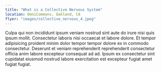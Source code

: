 ```yaml
---
title: "What is a Collective Nervous System"
location: OmniCommons, Oakland, CA
flyer: "images/collective_nervous_4.jpeg"
---
```


Culpa qui non incididunt ipsum veniam nostrud sint aute do irure nisi quis ipsum mollit. Consectetur laboris nisi occaecat et labore dolore. Et tempor adipisicing proident minim dolor tempor tempor dolore ex in commodo consectetur. Deserunt et veniam reprehenderit reprehenderit consectetur officia anim labore excepteur consequat ad ad. Ipsum ex consectetur sint cupidatat eiusmod nostrud labore exercitation est excepteur fugiat amet fugiat fugiat.